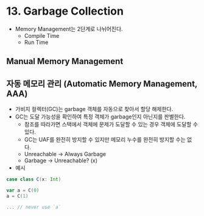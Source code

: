 # 13. Garbage Collection
- Memory Management는 2단계로 나뉘어진다.
	- Compile Time
	- Run Time

## Manual Memory Management

## 자동 메모리 관리 (Automatic Memory Management, AAA)
- 가비지 컬렉터(GC)는 garbage 객체를 자동으로 찾아서 할당 해제한다.
- GC는 도달 가능성을 확인하여 특정 객체가 garbage인지 아닌지를 판별한다.
	- 참조를 따라가면 스택에서 객체에 문제가 도달할 수 있는 경우 객체에 도달할 수 있다.
	- GC는 UAF를 완전히 방지할 수 있지만 메모리 누수를 완전히 방지할 수는 없다.
	- Unreachable -> Always Garbage
	- Garbage -> Unreachable? (x)
- 예시
```scala
case class C(x: Int)

var a = C(0)
a = C(1)

... // never use `a`
```

